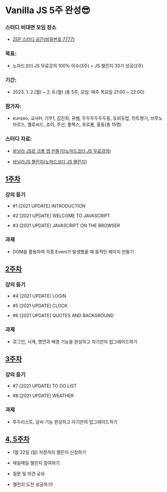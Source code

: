 # Vanilla JS 5주 완성😎

### 스터디 비대면 모임 장소

- [ZEP 스터디 공간(비밀번호 7777)](https://zep.us/play/23VbEW)

### 목표:

- 노마드코더 JS 무료강의 100% 이수(3주) + JS 챌린지 33기 성공(2주)

### 기간:

- 2023\. 1. 2.(월) ~ 2. 6.(월) (총 5주, 모임: 매주 목요일 21:00 ~ 22:00)

### 참가자:

- eunseo, 교사H, 기무1, 김진희, 뀨쌤, 두두두두두두둥, 듀비듀밥, 민트향기, 브루노마르스, 옐로씨드, 죠이, 주선, 폴짝스, 호로롱, 홍동(총 15명)

### 스터디 자료:

- [바닐라 JS로 크롬 앱 만들기(노마드코더 JS 무료강의)](https://nomadcoders.co/javascript-for-beginners)

- [바닐라JS 챌린지(노마드코더 JS 챌린지)](https://nomadcoders.co/vanillajs-challenge)

## [1주차](<https://teacher-kiwi.github.io/study-together/(2023.01.)vanilla-js/week1>)

### 강의 듣기

- #1 [2021 UPDATE] INTRODUCTION

- #2 [2021 UPDATE] WELCOME TO JAVASCRIPT

- #3 [2021 UPDATE] JAVASCRIPT ON THE BROWSER

### 과제

- DOM을 활용하여 각종 Event가 발생했을 때 동적인 페이지 만들기

## [2주차](<https://teacher-kiwi.github.io/study-together/(2023.01.)vanilla-js/week2>)

### 강의 듣기

- #4 [2021 UPDATE] LOGIN

- #5 [2021 UPDATE] CLOCK

- #6 [2021 UPDATE] QUOTES AND BACKGROUND

### 과제

- 로그인, 시계, 명언과 배경 기능을 완성하고 자기만의 업그레이드하기

## [3주차](<https://teacher-kiwi.github.io/study-together/(2023.01.)vanilla-js/week3>)

### 강의 듣기

- #7 [2021 UPDATE] TO DO LIST

- #8 [2021 UPDATE] WEATHER

### 과제

- 투두리스트, 날씨 기능 완성하고 자기만의 업그레이드하기

## [4, 5주차](<https://teacher-kiwi.github.io/study-together/(2023.01.)vanilla-js/week4-5>)

- 1월 22일 (일) 자정까지 챌린지 신청하기

- 매일매일 챌린지 참여하기

- 질문 및 의견 공유

- 챌린지 도전 성공하기!
